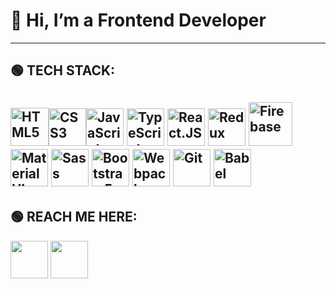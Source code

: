 # 👋 Hi, I’m a Frontend Developer

-------------------------------
## 🟢 TECH STACK:
<img src="https://cdn1.iconfinder.com/data/icons/logotypes/32/badge-html-5-512.png" width='61' title='HTML5' /><img src="https://cdn1.iconfinder.com/data/icons/logotypes/32/badge-css-3-512.png" width='60' title='CSS3'  /><img src="https://cdn4.iconfinder.com/data/icons/logos-and-brands/512/187_Js_logo_logos-512.png" width='60' title='JavaScript'   />     <img src="https://pics.freeicons.io/uploads/icons/png/14678610731551953708-512.png" width='60'  title='TypeScript'   />     <img src="https://cdn4.iconfinder.com/data/icons/logos-3/600/React.js_logo-512.png" width='60'  title='React.JS'   />     <img src="https://pics.freeicons.io/uploads/icons/png/9818154791551942292-512.png" width='60'  title='Redux'  />     <img src="https://cdn4.iconfinder.com/data/icons/google-i-o-2016/512/google_firebase-2-512.png" width='70'  title='Firebase'  />     <img src="https://img.icons8.com/color/50/000000/material-ui.png" width='60'  title='Material UI'  />     <img src="https://cdn4.iconfinder.com/data/icons/logos-and-brands/512/288_Sass_logo-512.png" width='60'  title='Sass' />     <img src="https://pics.freeicons.io/uploads/icons/png/19681752361536207300-512.png" width='60' title='Bootstrap 5'   />     <img src="https://pics.freeicons.io/uploads/icons/png/9259630901552037068-512.png" width='60' title='Webpack'   />     <img src="https://pics.freeicons.io/uploads/icons/png/9374299221540553610-512.png" width='60'  title='Git' />     <img src="https://pics.freeicons.io/uploads/icons/png/15322994111536130228-512.png" width='60' title='Babel'  />
-------------------------------

## 🟢 REACH ME HERE:
[<img src='https://cdn1.iconfinder.com/data/icons/logotypes/32/circle-linkedin-512.png' width='60' />](https://www.linkedin.com/in/jacob-dmn/) [<img src='https://cdn2.iconfinder.com/data/icons/social-media-2285/512/1_Twitter2_colored_svg-512.png' width='60' />](http://twitter.com/JacobDmn)
